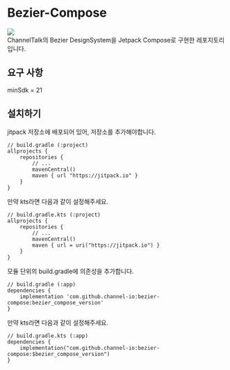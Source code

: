 # Bezier-Compose
[![](https://jitpack.io/v/channel-io/bezier-compose.svg)](https://jitpack.io/#channel-io/bezier-compose) <br>
ChannelTalk의 Bezier DesignSystem을 Jetpack Compose로 구현한 레포지토리입니다.

## 요구 사항

minSdk = 21

## 설치하기

jitpack 저장소에 배포되어 있어, 저장소를 추가해야합니다.

```
// build.gradle (:project)
allprojects {
    repositories {
        // ...
        mavenCentral()
        maven { url "https://jitpack.io" }
    }
}

```

만약 kts라면 다음과 같이 설정해주세요.

```
// build.gradle.kts (:project)
allprojects {
    repositories {
        // ...
        mavenCentral()
        maven { url = uri("https://jitpack.io") }
    }
}

```

모듈 단위의 build.gradle에 의존성을 추가합니다.

```
// build.gradle (:app)
dependencies {
    implementation 'com.github.channel-io:bezier-compose:bezier_compose_version'
}
```

만약 kts라면 다음과 같이 설정해주세요.

```
// build.gradle.kts (:app)
dependencies {
    implementation("com.github.channel-io:bezier-compose:$bezier_compose_version")
}
```
